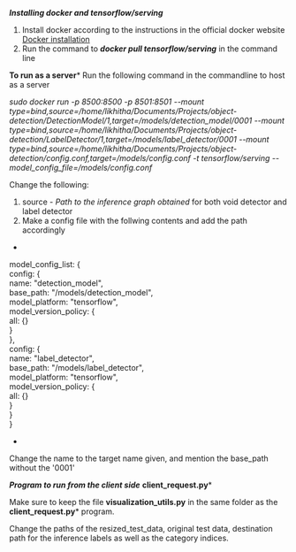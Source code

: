 ***Installing docker and tensorflow/serving***
1. Install docker according to the instructions in the official docker website [Docker installation](https://docs.docker.com/install/) </br>
2. Run the command to ***docker pull tensorflow/serving*** in the command line  </br>

**To run as a server***
Run the following command in the commandline to host as a server</br>

*sudo docker run -p 8500:8500 -p 8501:8501   --mount type=bind,source=/home/likhitha/Documents/Projects/object-detection/DetectionModel/1,target=/models/detection_model/0001   --mount type=bind,source=/home/likhitha/Documents/Projects/object-detection/LabelDetector/1,target=/models/label_detector/0001  --mount type=bind,source=/home/likhitha/Documents/Projects/object-detection/config.conf,target=/models/config.conf   -t tensorflow/serving --model_config_file=/models/config.conf* </br>


Change the following: </br>
1. source - *Path to the inference graph obtained* for both void detector and label detector </br>
2. Make a config file with the follwing contents and add the path accordingly </br> 

*
model_config_list: {</br>
  config: {</br>
    name:  "detection_model",</br>
    base_path:  "/models/detection_model",</br>
    model_platform: "tensorflow",</br>
    model_version_policy: {</br>
        all: {}</br>
    }</br>
  },</br>
  config: {</br>
    name:  "label_detector",</br>
    base_path:  "/models/label_detector",</br>
    model_platform: "tensorflow",</br>
    model_version_policy: {</br>
        all: {}</br>
    }</br>
  }</br>
}</br>

*

Change the name to the target name given, and mention the base_path without the '0001'


***Program to run from the client side***
**client_request.py*** </br>

Make sure to keep the file **visualization_utils.py** in the same folder as the **client_request.py*** program.</br>


Change the paths of the resized_test_data, original test data, destination path for the inference labels as well as the category indices.</br>

